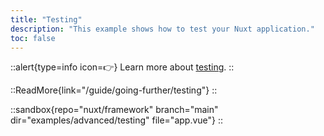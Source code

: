 ```yaml
---
title: "Testing"
description: "This example shows how to test your Nuxt application."
toc: false
---
```


::alert{type=info icon=👉}
Learn more about [testing](/guide/going-further/testing).
::

::ReadMore{link="/guide/going-further/testing"}
::

::sandbox{repo="nuxt/framework" branch="main" dir="examples/advanced/testing" file="app.vue"}
::
